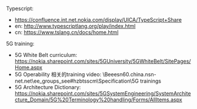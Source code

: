 Typescript:
- https://confluence.int.net.nokia.com/display/UICA/TypeScript+Share
- en: http://www.typescriptlang.org/play/index.html
- cn: https://www.tslang.cn/docs/home.html

5G training:
- 5G White Belt curriculum: https://nokia.sharepoint.com/sites/5GUniversity/5GWhiteBelt/SitePages/Home.aspx
- 5G Operability 相关的training video:  \\Beeesn60.china.nsn-net.net\ee_groups_see\#hzbtsscm\Specification\5G trainings
- 5G Architecture Dictionary: https://nokia.sharepoint.com/sites/5GSystemEngineering/SystemArchitecture_Domain/5G%20Terminology%20handling/Forms/AllItems.aspx

